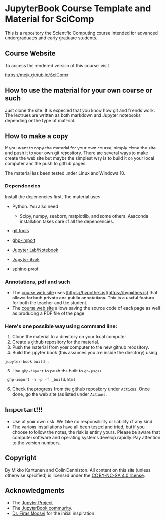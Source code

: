 # JupyterBook Course Template and Material for SciComp

This is a repository the Scientific Computing course intended for advanced undergraduates and early graduate students.

## Course Website

To access the rendered version of this course, visit 

https://mejk.github.io/SciComp


## How to use the material for your own course or such

Just clone the site. It is expected that you know how git and friends work. The lectrues are written as both markdown and Jupyter notebooks depending on the type of material. 

## How to make a copy

If you want to copy the material for your own course, simply clone the site and push it to your own git repository. There are several ways to make create the web site but maybe the simplest way is to build it on your local computer and the push to github pages.

The material has been tested under Linux and Windows 10.

### Dependencies

Install the depenencies first, The material uses 

- Python. You also need
  - Scipy, numpy, seaborn, matplotlib, and some others. Anaconda installation takes care of all the dependencies.
  
- [git tools](https://github.com/git-guides/install-git)
- [ghp-import](https://github.com/c-w/ghp-import)
- [Jupyter Lab/Notebook](https://jupyter.org/)
- [Jupyter Book](https://jupyterbook.org/start/overview.html)
- [sphinx-proof](https://github.com/executablebooks/sphinx-proof)

### Annotations, pdf and such

- The [course web site](https://mejk.github.io/SciComp/) uses [https://hypothes.is](https://hypothes.is) that allows for both private and public annotations. This is a useful feature for both the teacher and the student.
-  The [course web site](https://mejk.github.io/SciComp/) allows saving the source code of each page as well as producing a PDF file of the page 

### Here's one possible way using command line:

1. Clone the material to a directory on your local computer
1. Create a github repository for the material.
1. Push the material from your computer to the new github repository. 
1. Build the jupyter book (this assumes you are inside the directory) using
  ```
  jupyter-book build .
  ```
5. Use `ghp-import` to push the built to `gh-pages`
  ```
   ghp-import -n -p -f _build/html
  ``` 
6. Check the progress from the github repository under `Actions`. Once done, go the web site (as listed under `Actions`.

## Important!!!

- Use at your own risk. We take no responsibility or liability of any kind. 
- The various installations have all been tested and tried, but if you choose to follow the notes, the risk is entirly yours. Please be aware that computer software and operating systems develop rapidly: Pay attention to the version numbers.

## Copyright 

By Mikko Karttunen and Colin Denniston.  All content on this site (unless otherwise specified) is licensed under the [CC BY-NC-SA 4.0 license](https://creativecommons.org/licenses/by-nc-sa/4.0/).


## Acknowledgments


- The [Jupyter Project](https://jupyter.org/)
- The [JupyterBook community](https://github.com/executablebooks/jupyter-book/graphs/contributors).
- [Dr. Firas Moosvi](https://github.com/firasm) for the initial inspiration.

